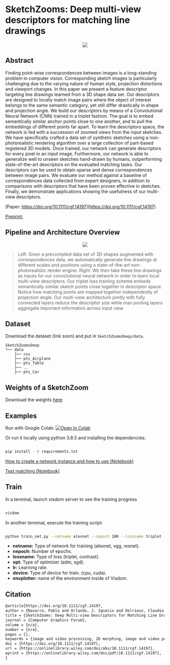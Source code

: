 # SketchZooms: Deep multi-view descriptors for matching line drawings

<p align="center">
  <img src="https://github.com/pablo1n7/SketchZoomsDeep/raw/main/img_readme/teaser.jpg">
</p>


## Abstract
Finding point-wise correspondences between images is a long-standing problem in computer vision. Corresponding sketch images is particularly challenging due to the varying nature of human style, projection distortions and viewport changes. In this paper we present a feature descriptor targeting line drawings learned from a 3D shape data set. Our descriptors are designed to locally match image pairs where the object of interest belongs to the same semantic category, yet still differ drastically in shape and projection angle. We build our descriptors by means of a Convolutional Neural Network (CNN) trained in a triplet fashion. The goal is to embed semantically similar anchor points close to one another, and to pull the embeddings of different points far apart. To learn the descriptors space, the network is fed with a succession of zoomed views from the input sketches. We have specifically crafted a data set of synthetic sketches using a non-photorealistic rendering algorithm over a large collection of part-based registered 3D models. Once trained, our network can generate descriptors for every pixel in an input image. Furthermore, our network is able to generalize well to unseen sketches hand-drawn by humans, outperforming state-of-the-art descriptors on the evaluated matching tasks. Our descriptors can be used to obtain sparse and dense correspondences between image pairs. We evaluate our method against a baseline of correspondences data collected from expert designers, in addition to comparisons with descriptors that have been proven effective in sketches. Finally, we demonstrate applications showing the usefulness of our multi-view descriptors.


[Paper: https://doi.org/10.1111/cgf.14197](https://doi.org/10.1111/cgf.14197)

[Preprint:](https://arxiv.org/abs/1912.05019)


## Pipeline and Architecture Overview

<p align="center">
  <img src="https://github.com/pablo1n7/SketchZoomsDeep/raw/main/img_readme/overview.jpg">
</p>


> Left: Given a precompiled data set of 3D shapes augmented with correspondences data, we automatically generate line drawings at different scales and positions using a state-of-the-art non-photorealistic render engine. Right: We then take these line drawings as inputs for our convolutional neural network in order to learn local multi-view descriptors. Our triplet loss training scheme embeds semantically similar sketch points close together in descriptor space. Notice how matching points are mapped together independently of projection angle. Our multi-view architecture jointly with fully connected layers reduce the descriptor size while max pooling layers aggregate important information across input view

## Dataset

Download the dataset (link soon) and put in `SketchZoomsDeep/data`.
      
```
SketchZoomsDeep
└── data
    ├── csv
    ├── pts_Airplane
    ├── pts_Table
    ├── ..
    ├── pts_Car
```

## Weights of a SketchZoom

Download the weights [here](https://drive.google.com/file/d/1ctfZJ0OlVqH1HGgiRSyYAHeGUjauWz2N/view?usp=sharing)
            
## Examples 

Run with Google Colab: [![Open In Colab](https://colab.research.google.com/assets/colab-badge.svg)](https://colab.research.google.com/drive/1BEEtAu2ttyRV_6AvJtw7o6zVwYtUcrDt?usp=sharing)


Or run it locally using python 3.8.5 and installing the dependencies:

```bash

pip install - r requirements.txt

```

[How to create a network instance and how to use (Notebook)](https://github.com/pablo1n7/SketchZoomsDeep/blob/main/example_dataset.ipynb)

[Test matching (Notebook)](https://github.com/pablo1n7/SketchZoomsDeep/blob/main/test_match.ipynb)


## Train

In a terminal, launch visdom server to see the training progress

```bash

visdom

```

In another terminal, execute the training script:

```bash

python train_net.py --netname alexnet --nepoch 100 --lossname triplet --opt adm --lr 0.0001 --device cpu --envplotter main

```

*   **netname:** Type of network for training (alexnet, vgg, resnet).
*   **nepoch:** Number of epochs.
*   **lossname:** Type of loss (triplet, contrast).
*   **opt:** Type of optimizer (adm, sgd).
*   **lr:** Learning rate.
*   **device:** Type of device for train. (cpu, cuda).
*   **envplotter:** name of the environment inside of Visdom.




## Citation

```Latex
@article{https://doi.org/10.1111/cgf.14197,
author = {Navarro, Pablo and Orlando, J. Ignacio and Delrieux, Claudio and Iarussi, Emmanuel},
title = {SketchZooms: Deep Multi-view Descriptors for Matching Line Drawings},
journal = {Computer Graphics Forum},
volume = {n/a},
number = {n/a},
pages = {},
keywords = {image and video processing, 2D morphing, image and video processing, image databases, image and video processing},
doi = {https://doi.org/10.1111/cgf.14197},
url = {https://onlinelibrary.wiley.com/doi/abs/10.1111/cgf.14197},
eprint = {https://onlinelibrary.wiley.com/doi/pdf/10.1111/cgf.14197},
}

```
